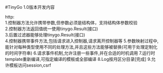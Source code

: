 #TinyGo 1.0版本开发内容

http:  
1.控制器方法允许携带参数,但参数必须是结构体，支持结构体参数校验  
2.控制器方法返回值统一使用tinygo.Result(接口)  
3.后置过滤器能够处理tinygo.Result(接口)  
4.控制器携带事件方法,包括请求进入控制器,请求离开控制器等
5.参数映射过程中,能针对每种类型使用不同的处理方法,并且这些方法能够被替换(可用于处理定制化的时间字符串)
6.请求事件机制,允许注册一些事件,并在合适的时机调用
7.运行时template重新编译,可指定编译的模板或全部编译
8.Log按月区分目录[完成]
9.允许模板访问session,csrf
